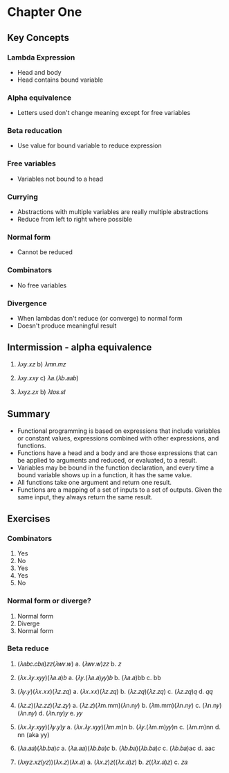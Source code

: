 # Chapter One

## Key Concepts 
### Lambda Expression
* Head and body
* Head contains bound variable
### Alpha equivalence
* Letters used don't change meaning except for free variables
### Beta reducation
* Use value for bound variable to reduce expression
### Free variables
* Variables not bound to a head
### Currying
* Abstractions with multiple variables are really multiple abstractions
* Reduce from left to right where possible
### Normal form
* Cannot be reduced
### Combinators
* No free variables
### Divergence
* When lambdas don't reduce (or converge) to normal form
* Doesn't produce meaningful result

## Intermission - alpha equivalence

1. 𝜆𝑥𝑦.𝑥𝑧
b) 𝜆𝑚𝑛.𝑚𝑧

2. 𝜆𝑥𝑦.𝑥𝑥𝑦
c) 𝜆𝑎.(𝜆𝑏.𝑎𝑎𝑏)

3. 𝜆𝑥𝑦𝑧.𝑧𝑥
b) 𝜆𝑡𝑜𝑠.𝑠𝑡

## Summary
* Functional programming is based on expressions that include variables or constant values, expressions combined with other expressions, and functions.
* Functions have a head and a body and are those expressions that can be applied to arguments and reduced, or evaluated, to a result.
* Variables may be bound in the function declaration, and every time a bound variable shows up in a function, it has the same value.
* All functions take one argument and return one result.
* Functions are a mapping of a set of inputs to a set of outputs. Given the same input, they always return the same result.

## Exercises
### Combinators
1. Yes
2. No
3. Yes
4. Yes
5. No

### Normal form or diverge?
1. Normal form
2. Diverge
3. Normal form

### Beta reduce
1. (𝜆𝑎𝑏𝑐.𝑐𝑏𝑎)𝑧𝑧(𝜆𝑤𝑣.𝑤)
a. (𝜆𝑤𝑣.𝑤)𝑧𝑧
b. 𝑧

2. (𝜆𝑥.𝜆𝑦.𝑥𝑦𝑦)(𝜆𝑎.𝑎)𝑏
a. (𝜆𝑦.(𝜆𝑎.𝑎)𝑦𝑦)𝑏
b. (𝜆𝑎.𝑎)bb
c. bb

3. (𝜆𝑦.𝑦)(𝜆𝑥.𝑥𝑥)(𝜆𝑧.𝑧𝑞)
a. (𝜆𝑥.𝑥𝑥)(𝜆𝑧.𝑧𝑞)
b. (𝜆𝑧.𝑧𝑞)(𝜆𝑧.𝑧𝑞)
c. (𝜆𝑧.𝑧𝑞)𝑞
d. 𝑞𝑞

4. (𝜆𝑧.𝑧)(𝜆𝑧.𝑧𝑧)(𝜆𝑧.𝑧𝑦)
a. (𝜆𝑧.𝑧)(𝜆m.mm)(𝜆n.n𝑦)
b. (𝜆m.mm)(𝜆n.n𝑦)
c. (𝜆n.n𝑦)(𝜆n.n𝑦)
d. (𝜆n.n𝑦)𝑦
e. 𝑦𝑦

5. (𝜆𝑥.𝜆𝑦.𝑥𝑦𝑦)(𝜆𝑦.𝑦)𝑦
a. (𝜆𝑥.𝜆𝑦.𝑥𝑦𝑦)(𝜆m.m)n
b. (𝜆𝑦.(𝜆m.m)𝑦𝑦)n
c. (𝜆m.m)nn
d. nn (aka yy)

6. (𝜆𝑎.𝑎𝑎)(𝜆𝑏.𝑏𝑎)𝑐
a. (𝜆𝑎.𝑎𝑎)(𝜆𝑏.𝑏𝑎)𝑐
b. (𝜆𝑏.𝑏𝑎)(𝜆𝑏.𝑏𝑎)𝑐
c. (𝜆𝑏.𝑏𝑎)ac
d. aac

7. (𝜆𝑥𝑦𝑧.𝑥𝑧(𝑦𝑧))(𝜆𝑥.𝑧)(𝜆𝑥.𝑎)
a. (𝜆𝑥.𝑧)𝑧((𝜆𝑥.𝑎)𝑧)
b. 𝑧((𝜆𝑥.𝑎)𝑧)
c. 𝑧𝑎